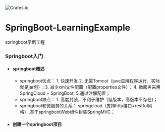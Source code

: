 ![Crates.io](https://img.shields.io/badge/licence-Apache2.0-blue.svg)
# SpringBoot-LearningExample
springboot示例工程  
### Springboot入门  
- #### springboot概述  
  - springboot优点： 1. 快速开发  2. 无需Tomcat（java应用程序运行，实际就是jar包）;  3. 减少xml文件配置（配置properties文件）； 4. 微服务采用SpringCloud + SpringBoot; 5.通过注解配置；
  - springboot缺点： 1. 高度封装，不利于维护（低版本，高版本不存在)；  
  - springboot和微服务的关系： springcloud（支持http接口+restful风格）,基于springbootWeb组件封装SpringMVC；
- #### 创建一个springboot项目  


